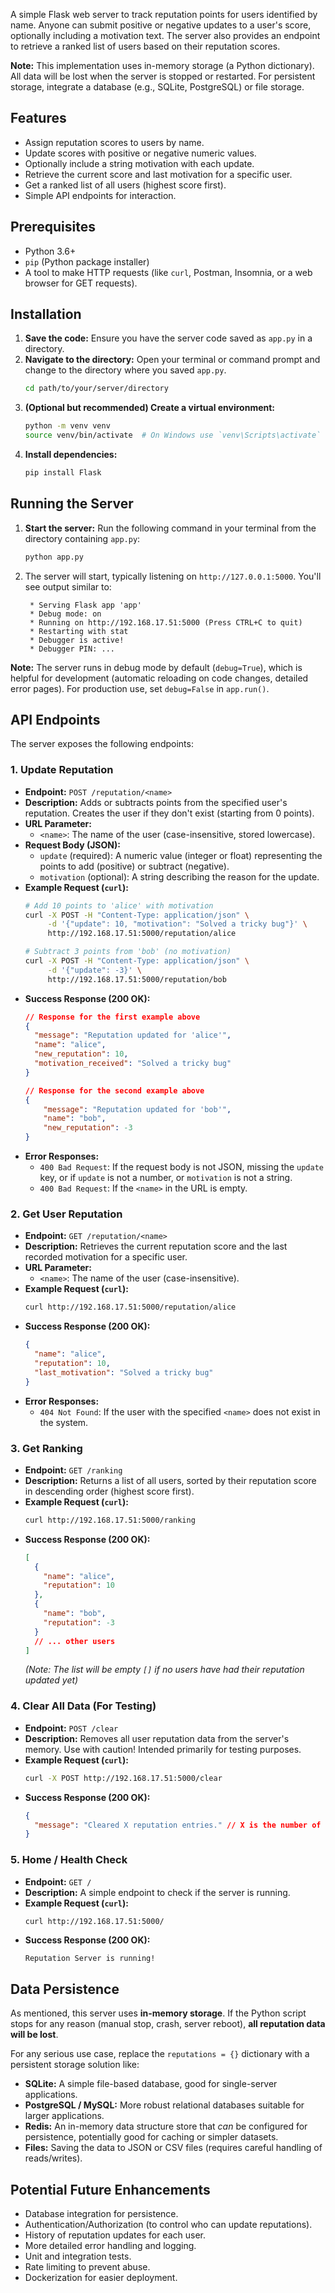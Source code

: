 A simple Flask web server to track reputation points for users identified by name. Anyone can submit positive or negative updates to a user's score, optionally including a motivation text. The server also provides an endpoint to retrieve a ranked list of users based on their reputation scores.

**Note:** This implementation uses in-memory storage (a Python dictionary). All data will be lost when the server is stopped or restarted. For persistent storage, integrate a database (e.g., SQLite, PostgreSQL) or file storage.

## Features

*   Assign reputation scores to users by name.
*   Update scores with positive or negative numeric values.
*   Optionally include a string motivation with each update.
*   Retrieve the current score and last motivation for a specific user.
*   Get a ranked list of all users (highest score first).
*   Simple API endpoints for interaction.

## Prerequisites

*   Python 3.6+
*   `pip` (Python package installer)
*   A tool to make HTTP requests (like `curl`, Postman, Insomnia, or a web browser for GET requests).

## Installation

1.  **Save the code:** Ensure you have the server code saved as `app.py` in a directory.
2.  **Navigate to the directory:** Open your terminal or command prompt and change to the directory where you saved `app.py`.
    ```bash
    cd path/to/your/server/directory
    ```
3.  **(Optional but recommended) Create a virtual environment:**
    ```bash
    python -m venv venv
    source venv/bin/activate  # On Windows use `venv\Scripts\activate`
    ```
4.  **Install dependencies:**
    ```bash
    pip install Flask
    ```

## Running the Server

1.  **Start the server:** Run the following command in your terminal from the directory containing `app.py`:
    ```bash
    python app.py
    ```
2.  The server will start, typically listening on `http://127.0.0.1:5000`. You'll see output similar to:
    ```
     * Serving Flask app 'app'
     * Debug mode: on
     * Running on http://192.168.17.51:5000 (Press CTRL+C to quit)
     * Restarting with stat
     * Debugger is active!
     * Debugger PIN: ...
    ```

**Note:** The server runs in debug mode by default (`debug=True`), which is helpful for development (automatic reloading on code changes, detailed error pages). For production use, set `debug=False` in `app.run()`.

## API Endpoints

The server exposes the following endpoints:

### 1. Update Reputation

*   **Endpoint:** `POST /reputation/<name>`
*   **Description:** Adds or subtracts points from the specified user's reputation. Creates the user if they don't exist (starting from 0 points).
*   **URL Parameter:**
    *   `<name>`: The name of the user (case-insensitive, stored lowercase).
*   **Request Body (JSON):**
    *   `update` (required): A numeric value (integer or float) representing the points to add (positive) or subtract (negative).
    *   `motivation` (optional): A string describing the reason for the update.
*   **Example Request (`curl`):**
    ```bash
    # Add 10 points to 'alice' with motivation
    curl -X POST -H "Content-Type: application/json" \
         -d '{"update": 10, "motivation": "Solved a tricky bug"}' \
         http://192.168.17.51:5000/reputation/alice

    # Subtract 3 points from 'bob' (no motivation)
    curl -X POST -H "Content-Type: application/json" \
         -d '{"update": -3}' \
         http://192.168.17.51:5000/reputation/bob
    ```
*   **Success Response (200 OK):**
    ```json
    // Response for the first example above
    {
      "message": "Reputation updated for 'alice'",
      "name": "alice",
      "new_reputation": 10,
      "motivation_received": "Solved a tricky bug"
    }

    // Response for the second example above
    {
        "message": "Reputation updated for 'bob'",
        "name": "bob",
        "new_reputation": -3
    }
    ```
*   **Error Responses:**
    *   `400 Bad Request`: If the request body is not JSON, missing the `update` key, or if `update` is not a number, or `motivation` is not a string.
    *   `400 Bad Request`: If the `<name>` in the URL is empty.

### 2. Get User Reputation

*   **Endpoint:** `GET /reputation/<name>`
*   **Description:** Retrieves the current reputation score and the last recorded motivation for a specific user.
*   **URL Parameter:**
    *   `<name>`: The name of the user (case-insensitive).
*   **Example Request (`curl`):**
    ```bash
    curl http://192.168.17.51:5000/reputation/alice
    ```
*   **Success Response (200 OK):**
    ```json
    {
      "name": "alice",
      "reputation": 10,
      "last_motivation": "Solved a tricky bug"
    }
    ```
*   **Error Responses:**
    *   `404 Not Found`: If the user with the specified `<name>` does not exist in the system.

### 3. Get Ranking

*   **Endpoint:** `GET /ranking`
*   **Description:** Returns a list of all users, sorted by their reputation score in descending order (highest score first).
*   **Example Request (`curl`):**
    ```bash
    curl http://192.168.17.51:5000/ranking
    ```
*   **Success Response (200 OK):**
    ```json
    [
      {
        "name": "alice",
        "reputation": 10
      },
      {
        "name": "bob",
        "reputation": -3
      }
      // ... other users
    ]
    ```
    *(Note: The list will be empty `[]` if no users have had their reputation updated yet)*

### 4. Clear All Data (For Testing)

*   **Endpoint:** `POST /clear`
*   **Description:** Removes all user reputation data from the server's memory. Use with caution! Intended primarily for testing purposes.
*   **Example Request (`curl`):**
    ```bash
    curl -X POST http://192.168.17.51:5000/clear
    ```
*   **Success Response (200 OK):**
    ```json
    {
      "message": "Cleared X reputation entries." // X is the number of entries cleared
    }
    ```

### 5. Home / Health Check

*   **Endpoint:** `GET /`
*   **Description:** A simple endpoint to check if the server is running.
*   **Example Request (`curl`):**
    ```bash
    curl http://192.168.17.51:5000/
    ```
*   **Success Response (200 OK):**
    ```
    Reputation Server is running!
    ```

## Data Persistence

As mentioned, this server uses **in-memory storage**. If the Python script stops for any reason (manual stop, crash, server reboot), **all reputation data will be lost**.

For any serious use case, replace the `reputations = {}` dictionary with a persistent storage solution like:

*   **SQLite:** A simple file-based database, good for single-server applications.
*   **PostgreSQL / MySQL:** More robust relational databases suitable for larger applications.
*   **Redis:** An in-memory data structure store that *can* be configured for persistence, potentially good for caching or simpler datasets.
*   **Files:** Saving the data to JSON or CSV files (requires careful handling of reads/writes).

## Potential Future Enhancements

*   Database integration for persistence.
*   Authentication/Authorization (to control who can update reputations).
*   History of reputation updates for each user.
*   More detailed error handling and logging.
*   Unit and integration tests.
*   Rate limiting to prevent abuse.
*   Dockerization for easier deployment.